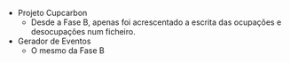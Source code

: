 - Projeto Cupcarbon
  - Desde a Fase B, apenas foi acrescentado a escrita das ocupações e desocupações num ficheiro.
- Gerador de Eventos
  - O mesmo da Fase B
